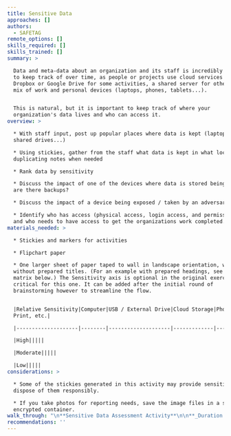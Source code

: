 ```yaml
---
title: Sensitive Data
approaches: []
authors:
  - SAFETAG
remote_options: []
skills_required: []
skills_trained: []
summary: >

  Data and meta-data about an organization and its staff is incredibly difficult
  to keep track of over time, as people or projects use cloud services like
  Dropbox or Google Drive for some activities, a shared server for others, and a
  mix of work and personal devices (laptops, phones, tablets...).


  This is natural, but it is important to keep track of where your
  organization's data lives and who can access it.
overview: >

  * With staff input, post up popular places where data is kept (laptops, email,
  shared drives...)

  * Using stickies, gather from the staff what data is kept in what locations -
  duplicating notes when needed

  * Rank data by sensitivity

  * Discuss the impact of one of the devices where data is stored being lost -
  are there backups?

  * Discuss the impact of a device being exposed / taken by an adversary

  * Identify who has access (physical access, login access, and permissions),
  and who needs to have access to get the organizations work completed.
materials_needed: >

  * Stickies and markers for activities

  * Flipchart paper

  * One larger sheet of paper taped to wall in landscape orientation, with or
  without prepared titles. (For an example with prepared headings, see the
  matrix below.) The Sensitivity axis is optional in the original exercise, but
  critical for this one. It can be added after the initial round of
  brainstorming however to streamline the flow.


  |Relative Sensitivity|Computer|USB / External Drive|Cloud Storage|Phones,
  Print, etc.|

  |--------------------|--------|--------------------|-------------|-------------------|

  |High|||||

  |Moderate|||||

  |Low|||||
considerations: >

  * Some of the stickies generated in this activity may provide sensitive data,
  dispose of them responsibly.

  * If you take photos for reporting needs, save the image files in a secure,
  encrypted container.
walk_through: "\n**Sensitive Data Assessment Activity**\n\n**_Duration: 45 minutes_\t**\n\n*This exercise is adapted from the LevelUp Activity, [Backup Matrix](https://level-up.cc/curriculum/protecting-data/data-backup-basics/activity-discussion/data-backup-matrix-creating-information-map/), part of the curricula for [Data Retrention and Backup](https://level-up.cc/curriculum/protecting-data/data-backup-basics/) by Daniel O'Clunaigh, Ali Ravi, Samir Nassar, and Carol.*\n\n\nExplain to participants that we're going to conduct an information mapping activity to get a sense of where our important information actually is.\n\nStart by listing the different places where our information is stored, according to participants. If no suggestions are forthcoming, we can prompt participants with the obvious stuff:\n\n * Computer hard drives\n * USB flash drives\n * External hard drives\n * Cellphones\n * CDs & DVDs (and BDs)\n * Our email inbox\n * The Cloud: Dropbox, Google Drive, SkyDrive, etc\n * Physical copies (or “hard copies”) in the office\n * Multimedia: Video tapes, audio recordings, photographs, etc.\n\nUse large stickies to place these as column headers on a wall.  More will come up later in the course of the exercise.\n\nElicit from participants what type of information or data they have in each of these places. For example:\n\n* Email\n* Contact details, such as a member database\n* Reports/research\n* Funder information / contracts\n* Accounts/spreadsheets\n* Videos\n* Images\n* Private messages on Facebook, etc.\n\nTo encourage participant interaction, write one example on a sticky and place it in the appropriate box in the matrix. Then, ask whether there is another copy of this data somewhere. If there is, you can use another sticky and put it wherever they keep the duplicate.\n\n*TIP:* Place Computers, Phones, and Email next to each other, so you won't have to create duplicates for everything \"stored\" in email (and therefore on laptops and phones)\n\nIntroduce a new vertical axis representing sensitivity. The higher on the chart, the more sensitive the data.  Ask the participants to rank data.\n\nFor a large group, divide the group into smaller teams for the next steps (it helps if there are relatively clear thematic distinctions within the group, such as nationality, type of work, area of interest, etc.)\n\nProvide stickies to the group(s).  Have the group(s) brainstorm about all of the data they work with, focusing on the most important data first.\n\nParticipants should write ONE type per sticky, and create duplicates if the data is stored in multiple locations.\n\nFor a small group, this can be done as a \"live\" brainstorm.  For larger groups that have been subdivided, have each group finish listing out their most important data and then have each group place the stickies on the matrix.  Invite discussions around the sensitivity of the data.\n\nAn example may look something like this:\n\n![Level Up Backup Matrix Example](images/backup-matrix-example.png)\n\nExplain that this gives us an idea of where our data is. Elicit whether or not this is all the data we generate? Of course it isn't: It's only a small percentage.\n\nThe LevelUp lesson uses this primarily to discuss the importance of backups, and this is a valuable point to make.\n\nCall out the information that they are keeping on their computer's hard drive (which will usually be the fullest one). Elicit some of the things that can cause a computer to stop working. Maybe take a show of hands: Who has had this happen to them?\n\n * Virus or malware attack destroyed a computer or some data\n * Stolen computer, confiscated computer\n * Infrastructural problems, like a power failure broke a computer\n * Inexplicably bricked computer, etc.\n\nFor SAFETAG, we focus on the \"Sensitive data in the wrong hands\" section.  Based on the clustering of sensitive data along the vertical access, choose a column that has an unsual amount of sensitive data (email or computers, usually).\n\nRemove the stickies from the column but keep them in your hand and read them. Now I have this information. What can I do with it? And what are you left with?  Is anyone at risk - yourselves? partners?  If this were published on the Internet, what would happen?\n"
recommendations: ''
---
```


